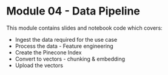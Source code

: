 # Module 04 - Data Pipeline
This module contains slides and notebook code which covers:
* Ingest the data required for the use case
* Process the data - Feature engineering
* Create the Pinecone Index
* Convert to vectors - chunking & embedding
* Upload the vectors


